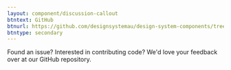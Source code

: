 ```yaml
---
layout: component/discussion-callout
btntext: GitHub
btnurl: https://github.com/designsystemau/design-system-components/tree/master/packages/control-input
btntype: secondary
---
```


 Found an issue? Interested in contributing code? We'd love your feedback over at our GitHub repository.
